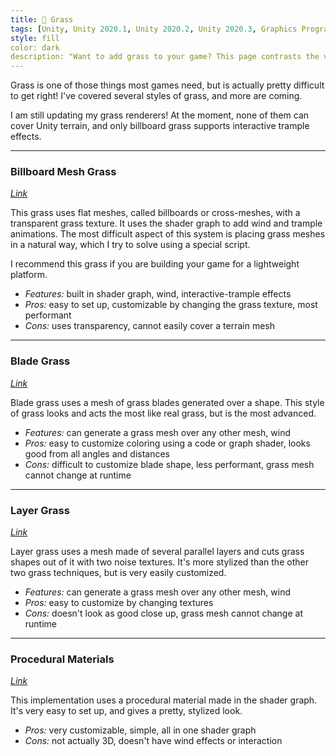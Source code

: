 ```yaml
---
title: 🌿 Grass
tags: [Unity, Unity 2020.1, Unity 2020.2, Unity 2020.3, Graphics Programming, URP, HLSL, C#, Shader Graph, Shader, Renderer Feature, Grass, Meta, Video]
style: fill
color: dark 
description: "Want to add grass to your game? This page contrasts the various styles I've covered so far."
---
```


Grass is one of those things most games need, but is actually pretty difficult to get right! I've covered several styles of grass, and more are coming.

I am still updating my grass renderers! At the moment, none of them can cover Unity terrain, and only billboard grass supports interactive trample effects. 

***

### Billboard Mesh Grass
*[Link](shader-graph-grass)*

This grass uses flat meshes, called billboards or cross-meshes, with a transparent grass texture. It uses the shader graph to add wind and trample animations. The most difficult aspect of this system is placing grass meshes in a natural way, which I try to solve using a special script.

I recommend this grass if you are building your game for a lightweight platform.

- *Features:* built in shader graph, wind, interactive-trample effects
- *Pros:* easy to set up, customizable by changing the grass texture, most performant
- *Cons:* uses transparency, cannot easily cover a terrain mesh

***

### Blade Grass
*[Link](baked-compute-grass)*

Blade grass uses a mesh of grass blades generated over a shape. This style of grass looks and acts the most like real grass, but is the most advanced. 

- *Features:* can generate a grass mesh over any other mesh, wind
- *Pros:* easy to customize coloring using a code or graph shader, looks good from all angles and distances
- *Cons:* difficult to customize blade shape, less performant, grass mesh cannot change at runtime

***

### Layer Grass
*[Link](baked-compute-grass)*

Layer grass uses a mesh made of several parallel layers and cuts grass shapes out of it with two noise textures. It's more stylized than the other two grass techniques, but is very easily customized.

- *Features:* can generate a grass mesh over any other mesh, wind
- *Pros:* easy to customize by changing textures
- *Cons:* doesn't look as good close up, grass mesh cannot change at runtime

***

### Procedural Materials
*[Link](procmat-grass-lawn)*

This implementation uses a procedural material made in the shader graph. It's very easy to set up, and gives a pretty, stylized look.

- *Pros:* very customizable, simple, all in one shader graph
- *Cons:* not actually 3D, doesn't have wind effects or interaction